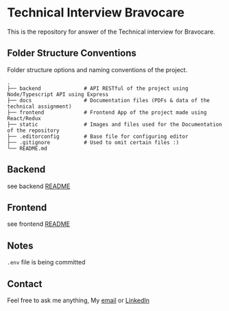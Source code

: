 # Technical Interview Bravocare

This is the repository for answer of the Technical interview for Bravocare.

## Folder Structure Conventions

Folder structure options and naming conventions of the project.

    .
    ├── backend              # API RESTful of the project using Node/Typescript API using Express
    ├── docs                 # Documentation files (PDFs & data of the technical assignment)
    ├── frontend             # Frontend App of the project made using React/Redux
    ├── static               # Images and files used for the Documentation of the repository
    ├── .editorconfig        # Base file for configuring editor
    ├── .gitignore           # Used to omit certain files :)
    └── README.md

## Backend

see backend [README](./backend/README.MD)

## Frontend

see frontend [README](./frontend/README.MD)

## Notes

`.env` file is being committed

## Contact

Feel free to ask me anything, My [email](mailto:manuelmiguezg@hotmail.com) or [LinkedIn](https://www.linkedin.com/in/manuel-miguez/)
